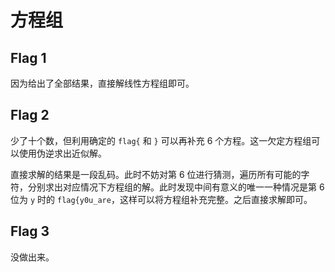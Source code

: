 # 方程组

## Flag 1

因为给出了全部结果，直接解线性方程组即可。

## Flag 2

少了十个数，但利用确定的 `flag{` 和 `}` 可以再补充 6 个方程。这一欠定方程组可以使用伪逆求出近似解。

直接求解的结果是一段乱码。此时不妨对第 6 位进行猜测，遍历所有可能的字符，分别求出对应情况下方程组的解。此时发现中间有意义的唯一一种情况是第 6 位为 `y` 时的 `flag{y0u_are`，这样可以将方程组补充完整。之后直接求解即可。

## Flag 3

没做出来。

